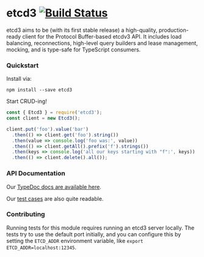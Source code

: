 # etcd3 [![Build Status](https://travis-ci.org/mixer/etcd3.svg?branch=master)](https://travis-ci.org/mixer/etcd3)

etcd3 aims to be (with its first stable release) a high-quality, production-ready client for the Protocol Buffer-based etcdv3 API. It includes load balancing, reconnections, high-level query builders and lease management, mocking, and is type-safe for TypeScript consumers.

### Quickstart

Install via:

```
npm install --save etcd3
```

Start CRUD-ing!

```js
const { Etcd3 } = require('etcd3');
const client = new Etcd3();

client.put('foo').value('bar')
  .then(() => client.get('foo').string())
  .then(value => console.log('foo was:', value))
  .then(() => client.getAll().prefix('f').strings())
  .then(keys => console.log('all our keys starting with "f":', keys))
  .then(() => client.delete().all());
```

### API Documentation

Our [TypeDoc docs are available here](https://mixer.github.io/etcd3/classes/index_.etcd3.html).

Our [test cases](https://github.com/mixer/etcd3/blob/master/test/) are also quite readable.

### Contributing

Running tests for this module requires running an etcd3 server locally. The tests try to use the default port initially, and you can configure this by setting the `ETCD_ADDR` environment variable, like `export ETCD_ADDR=localhost:12345`.
